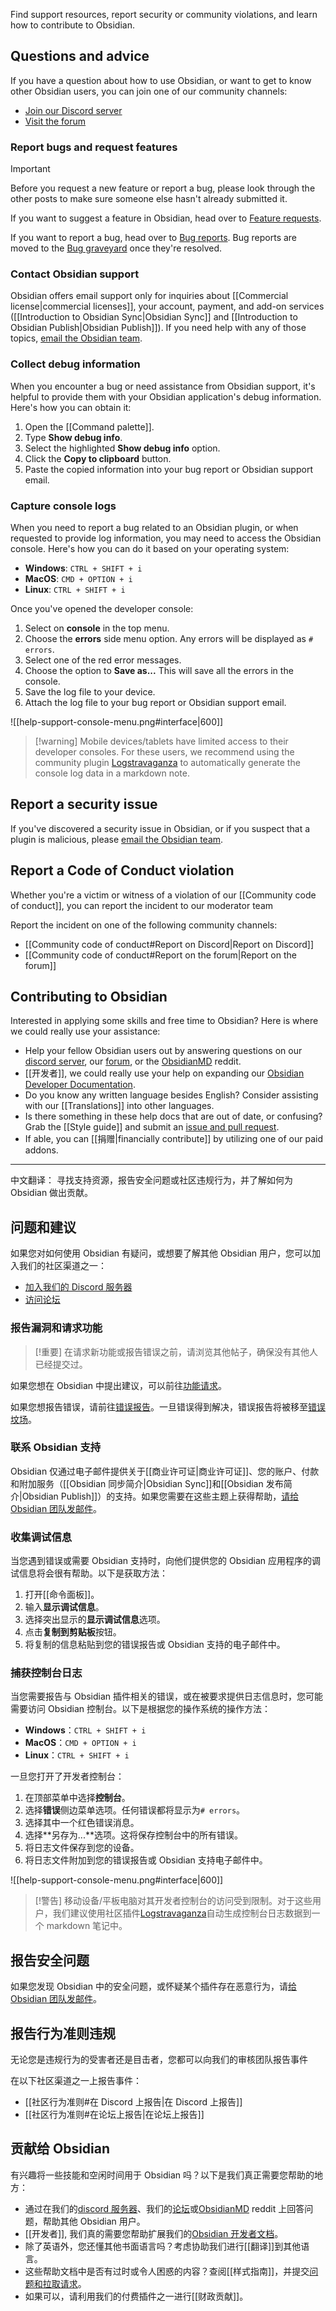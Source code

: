 Find support resources, report security or community violations, and learn how to contribute to Obsidian.
## Questions and advice

If you have a question about how to use Obsidian, or want to get to know other Obsidian users, you can join one of our community channels:

- [Join our Discord server](https://discord.gg/obsidianmd)
- [Visit the forum](https://forum.obsidian.md/)

### Report bugs and request features

> [!important]
> Before you request a new feature or report a bug, please look through the other posts to make sure someone else hasn't already submitted it.

If you want to suggest a feature in Obsidian, head over to [Feature requests](https://forum.obsidian.md/c/feature-requests/8).

If you want to report a bug, head over to [Bug reports](https://forum.obsidian.md/c/bug-reports/7). Bug reports are moved to the [Bug graveyard](https://forum.obsidian.md/c/bug-graveyard/12) once they're resolved.

### Contact Obsidian support

Obsidian offers email support only for inquiries about [[Commercial license|commercial licenses]], your account, payment, and add-on services ([[Introduction to Obsidian Sync|Obsidian Sync]] and [[Introduction to Obsidian Publish|Obsidian Publish]]). If you need help with any of those topics, [email the Obsidian team](mailto:support@obsidian.md).

### Collect debug information

When you encounter a bug or need assistance from Obsidian support, it's helpful to provide them with your Obsidian application's debug information. Here's how you can obtain it:

1. Open the [[Command palette]].
2. Type **Show debug info**.
3. Select the highlighted **Show debug info** option.
4. Click the **Copy to clipboard** button.
5. Paste the copied information into your bug report or Obsidian support email.

### Capture console logs

When you need to report a bug related to an Obsidian plugin, or when requested to provide log information, you may need to access the Obsidian console. Here's how you can do it based on your operating system:

- **Windows**: `CTRL + SHIFT + i`  
- **MacOS**: `CMD + OPTION + i`  
- **Linux**: `CTRL + SHIFT + i`

Once you've opened the developer console:

1. Select on **console** in the top menu.
2. Choose the **errors** side menu option. Any errors will be displayed as `# errors`.
3. Select one of the red error messages.
4. Choose the option to **Save as...** This will save all the errors in the console.
5. Save the log file to your device.
6. Attach the log file to your bug report or Obsidian support email.

![[help-support-console-menu.png#interface|600]]

> [!warning] Mobile devices/tablets have limited access to their developer consoles. For these users, we recommend using the community plugin [Logstravaganza](https://obsidian.md/plugins?id=logstravaganza) to automatically generate the console log data in a markdown note.


## Report a security issue

If you've discovered a security issue in Obsidian, or if you suspect that a plugin is malicious, please [email the Obsidian team](mailto:support@obsidian.md).

## Report a Code of Conduct violation

Whether you're a victim or witness of a violation of our [[Community code of conduct]], you can report the incident to our moderator team

Report the incident on one of the following community channels:

- [[Community code of conduct#Report on Discord|Report on Discord]]
- [[Community code of conduct#Report on the forum|Report on the forum]]

## Contributing to Obsidian

Interested in applying some skills and free time to Obsidian? Here is where we could really use your assistance:

- Help your fellow Obsidian users out by answering questions on our [discord server](https://discord.gg/obsidianmd), our [forum](https://forum.obsidian.md/), or the [ObsidianMD](https://old.reddit.com/r/ObsidianMD/) reddit.
- [[开发者]], we could really use your help on expanding our [Obsidian Developer Documentation](https://github.com/obsidianmd/obsidian-developer-docs). 
- Do you know any written language besides English? Consider assisting with our [[Translations]] into other languages.
- Is there something in these help docs that are out of date, or confusing? Grab the [[Style guide]] and submit an [issue and pull request](https://github.com/obsidianmd/obsidian-help/issues?q=is%3Aissue+is%3Aopen+sort%3Aupdated-desc).
- If able, you can [[捐赠|financially contribute]] by utilizing one of our paid addons. 

---

中文翻译：
寻找支持资源，报告安全问题或社区违规行为，并了解如何为 Obsidian 做出贡献。

## 问题和建议

如果您对如何使用 Obsidian 有疑问，或想要了解其他 Obsidian 用户，您可以加入我们的社区渠道之一：

- [加入我们的 Discord 服务器](https://discord.gg/obsidianmd)
- [访问论坛](https://forum.obsidian.md/)

### 报告漏洞和请求功能

> [!重要]
> 在请求新功能或报告错误之前，请浏览其他帖子，确保没有其他人已经提交过。

如果您想在 Obsidian 中提出建议，可以前往[功能请求](https://forum.obsidian.md/c/feature-requests/8)。

如果您想报告错误，请前往[错误报告](https://forum.obsidian.md/c/bug-reports/7)。一旦错误得到解决，错误报告将被移至[错误坟场](https://forum.obsidian.md/c/bug-graveyard/12)。

### 联系 Obsidian 支持

Obsidian 仅通过电子邮件提供关于[[商业许可证|商业许可证]]、您的账户、付款和附加服务（[[Obsidian 同步简介|Obsidian Sync]]和[[Obsidian 发布简介|Obsidian Publish]]）的支持。如果您需要在这些主题上获得帮助，[请给 Obsidian 团队发邮件](mailto:support@obsidian.md)。

### 收集调试信息

当您遇到错误或需要 Obsidian 支持时，向他们提供您的 Obsidian 应用程序的调试信息将会很有帮助。以下是获取方法：

1. 打开[[命令面板]]。
2. 输入**显示调试信息**。
3. 选择突出显示的**显示调试信息**选项。
4. 点击**复制到剪贴板**按钮。
5. 将复制的信息粘贴到您的错误报告或 Obsidian 支持的电子邮件中。

### 捕获控制台日志

当您需要报告与 Obsidian 插件相关的错误，或在被要求提供日志信息时，您可能需要访问 Obsidian 控制台。以下是根据您的操作系统的操作方法：

- **Windows**：`CTRL + SHIFT + i`  
- **MacOS**：`CMD + OPTION + i`  
- **Linux**：`CTRL + SHIFT + i`

一旦您打开了开发者控制台：

1. 在顶部菜单中选择**控制台**。
2. 选择**错误**侧边菜单选项。任何错误都将显示为`# errors`。
3. 选择其中一个红色错误消息。
4. 选择**另存为...**选项。这将保存控制台中的所有错误。
5. 将日志文件保存到您的设备。
6. 将日志文件附加到您的错误报告或 Obsidian 支持电子邮件中。

![[help-support-console-menu.png#interface|600]]

> [!警告] 移动设备/平板电脑对其开发者控制台的访问受到限制。对于这些用户，我们建议使用社区插件[Logstravaganza](https://obsidian.md/plugins?id=logstravaganza)自动生成控制台日志数据到一个 markdown 笔记中。

## 报告安全问题

如果您发现 Obsidian 中的安全问题，或怀疑某个插件存在恶意行为，请[给 Obsidian 团队发邮件](mailto:support@obsidian.md)。

## 报告行为准则违规

无论您是违规行为的受害者还是目击者，您都可以向我们的审核团队报告事件

在以下社区渠道之一上报告事件：

- [[社区行为准则#在 Discord 上报告|在 Discord 上报告]]
- [[社区行为准则#在论坛上报告|在论坛上报告]]

## 贡献给 Obsidian

有兴趣将一些技能和空闲时间用于 Obsidian 吗？以下是我们真正需要您帮助的地方：

- 通过在我们的[discord 服务器](https://discord.gg/obsidianmd)、我们的[论坛](https://forum.obsidian.md/)或[ObsidianMD](https://old.reddit.com/r/ObsidianMD/) reddit 上回答问题，帮助其他 Obsidian 用户。
- [[开发者]], 我们真的需要您帮助扩展我们的[Obsidian 开发者文档](https://github.com/obsidianmd/obsidian-developer-docs)。 
- 除了英语外，您还懂其他书面语言吗？考虑协助我们进行[[翻译]]到其他语言。
- 这些帮助文档中是否有过时或令人困惑的内容？查阅[[样式指南]]，并提交[问题和拉取请求](https://github.com/obsidianmd/obsidian-help/issues?q=is%3Aissue+is%3Aopen+sort%3Aupdated-desc)。
- 如果可以，请利用我们的付费插件之一进行[[财政贡献]]。